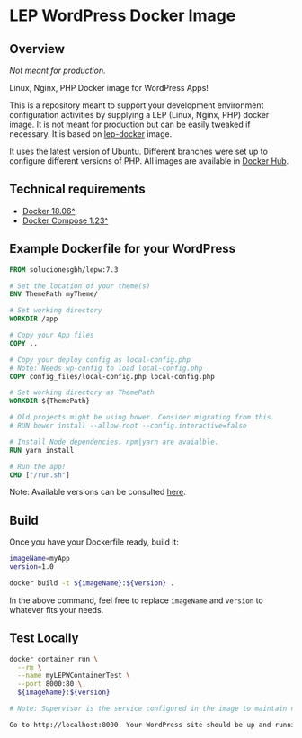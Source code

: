 # LEP WordPress Docker Image

## Overview

_Not meant for production._

 Linux, Nginx, PHP Docker image for WordPress Apps!

This is a repository meant to support your development environment configuration activities by supplying a LEP (Linux, Nginx, PHP) docker image. It is not meant for production but can be easily tweaked if necessary. It is based on [lep-docker](https://github.com/angelmadames/lep-docker) image.

It uses the latest version of Ubuntu. Different branches were set up to configure different versions of PHP. All images are available in [Docker Hub](https://hub.docker.com/r/solucionesgbh/lepw).

## Technical requirements

- [Docker 18.06^](https://docs.docker.com/install/linux/docker-ce/ubuntu/)
- [Docker Compose 1.23^](https://docs.docker.com/compose/install/#install-compose)

## Example Dockerfile for your WordPress

```Dockerfile
FROM solucionesgbh/lepw:7.3

# Set the location of your theme(s)
ENV ThemePath myTheme/

# Set working directory
WORKDIR /app

# Copy your App files
COPY ..

# Copy your deploy config as local-config.php
# Note: Needs wp-config to load local-config.php
COPY config_files/local-config.php local-config.php

# Set working directory as ThemePath
WORKDIR ${ThemePath}

# Old projects might be using bower. Consider migrating from this.
# RUN bower install --allow-root --config.interactive=false

# Install Node dependencies. npm|yarn are avaialble.
RUN yarn install

# Run the app!
CMD ["/run.sh"]
```

Note: Available versions can be consulted [here](https://hub.docker.com/r/solucionesgbh/lepw/tags).

## Build

Once you have your Dockerfile ready, build it:

```bash
imageName=myApp
version=1.0

docker build -t ${imageName}:${version} .
```

In the above command, feel free to replace `imageName` and `version` to whatever fits your needs.

## Test Locally

```bash
docker container run \
  --rm \
  --name myLEPWContainerTest \
  --port 8000:80 \
  ${imageName}:${version}

# Note: Supervisor is the service configured in the image to maintain nginx and php-fpm as entrypoints.

Go to http://localhost:8000. Your WordPress site should be up and running!
```
